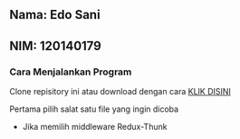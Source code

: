 <h2> Nama: Edo Sani </h2>
<h2> NIM: 120140179 </h2>

### Cara Menjalankan Program
Clone repisitory ini atau download dengan cara [KLIK DISINI](https://github.com/saniji/Tugas-4-PAM/archive/refs/heads/main.zip)

Pertama pilih salat satu file yang ingin dicoba
- Jika memilih middleware Redux-Thunk
